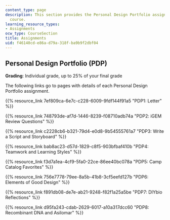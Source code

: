 ```yaml
---
content_type: page
description: This section provides the Personal Design Portfolio assignments for the
  course.
learning_resource_types:
- Assignments
ocw_type: CourseSection
title: Assignments
uid: f46140cd-e86a-d79a-318f-ba9b9f2dbf04
---
```


Personal Design Portfolio (PDP)
-------------------------------

**Grading**: Individual grade, up to 25% of your final grade

The following links go to pages with details of each Personal Design Portfolio assignment.

{{% resource_link 7ef809ca-6e7c-c228-6009-9fdf144f91a5 "PDP1: Letter" %}}

{{% resource_link 748793de-af7d-1446-8239-f08710adb74a "PDP2: iGEM Review Questions" %}}

{{% resource_link c2228cb6-b321-79d4-e0d8-9b54555761a7 "PDP3: Write a Script and Storyboard" %}}

{{% resource_link bab8ac23-d57d-1829-c8f5-903bfbaf410b "PDP4: Teamwork and Learning Styles" %}}

{{% resource_link f3d7a1ea-4cf9-5fa0-22ce-86ee40bc078a "PDP5: Camp Catalog Favorites" %}}

{{% resource_link 756e7778-79ee-8a5b-41b8-3cf5eefd127b "PDP6: Elements of Good Design" %}}

{{% resource_link f891db08-de7e-ab21-9248-f82f1a25a5be "PDP7: DIYbio Reflections" %}}

{{% resource_link d95fa243-cdab-2629-6017-a10a317dcc60 "PDP8: Recombinant DNA and Asilomar" %}}